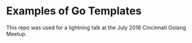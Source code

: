 # Examples of Go Templates

This repo was used for a lightning talk at the July 2018 Cincinnati Golang Meetup.
